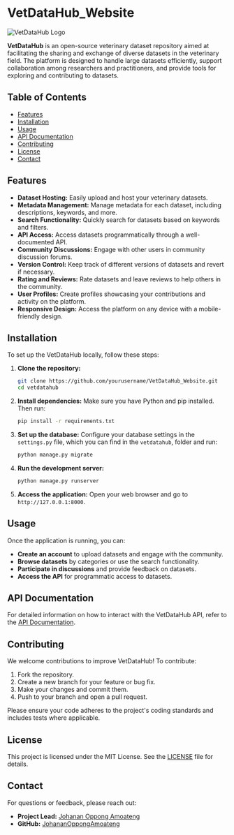 
# VetDataHub_Website

![VetDataHub Logo](path/to/logo.png) 

**VetDataHub** is an open-source veterinary dataset repository aimed at facilitating the sharing and exchange of diverse datasets in the veterinary field. The platform is designed to handle large datasets efficiently, support collaboration among researchers and practitioners, and provide tools for exploring and contributing to datasets.

## Table of Contents

- [Features](#features)
- [Installation](#installation)
- [Usage](#usage)
- [API Documentation](#api-documentation)
- [Contributing](#contributing)
- [License](#license)
- [Contact](#contact)

## Features

- **Dataset Hosting:** Easily upload and host your veterinary datasets.
- **Metadata Management:** Manage metadata for each dataset, including descriptions, keywords, and more.
- **Search Functionality:** Quickly search for datasets based on keywords and filters.
- **API Access:** Access datasets programmatically through a well-documented API.
- **Community Discussions:** Engage with other users in community discussion forums.
- **Version Control:** Keep track of different versions of datasets and revert if necessary.
- **Rating and Reviews:** Rate datasets and leave reviews to help others in the community.
- **User Profiles:** Create profiles showcasing your contributions and activity on the platform.
- **Responsive Design:** Access the platform on any device with a mobile-friendly design.

## Installation

To set up the VetDataHub locally, follow these steps:

1. **Clone the repository:**
   ```bash
   git clone https://github.com/yourusername/VetDataHub_Website.git
   cd vetdatahub
   ```

2. **Install dependencies:**
   Make sure you have Python and pip installed. Then run:
   ```bash
   pip install -r requirements.txt
   ```

3. **Set up the database:**
   Configure your database settings in the `settings.py` file, which you can find in the ``vetdatahub``, folder and run:
   ```bash
   python manage.py migrate
   ```

4. **Run the development server:**
   ```bash
   python manage.py runserver
   ```

5. **Access the application:**
   Open your web browser and go to `http://127.0.0.1:8000`.

## Usage

Once the application is running, you can:

- **Create an account** to upload datasets and engage with the community.
- **Browse datasets** by categories or use the search functionality.
- **Participate in discussions** and provide feedback on datasets.
- **Access the API** for programmatic access to datasets.

## API Documentation

For detailed information on how to interact with the VetDataHub API, refer to the [API Documentation](link/to/api/docs).

## Contributing

We welcome contributions to improve VetDataHub! To contribute:

1. Fork the repository.
2. Create a new branch for your feature or bug fix.
3. Make your changes and commit them.
4. Push to your branch and open a pull request.

Please ensure your code adheres to the project's coding standards and includes tests where applicable.

## License

This project is licensed under the MIT License. See the [LICENSE](LICENSE) file for details.

## Contact

For questions or feedback, please reach out:

- **Project Lead:** [Johanan Oppong Amoateng](mailto:johananoppongamoateng2001@gmail.com)
- **GitHub:** [JohananOppongAmoateng](https://github.com/JohananOppongAmoateng)
